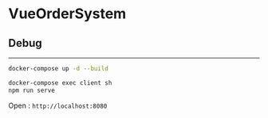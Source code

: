 # VueOrderSystem

## Debug

---

```bash
docker-compose up -d --build
```

```bash
docker-compose exec client sh
npm run serve
```

Open : `http://localhost:8080`